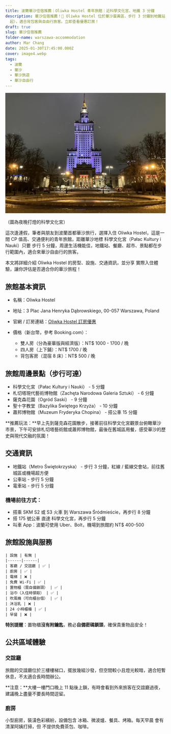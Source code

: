 ```yaml
---
title: 波蘭華沙住宿推薦｜Oliwka Hostel 青年旅館｜近科學文化宮、地鐵 3 分鐘
description: 華沙住宿推薦！🏨 Oliwka Hostel 位於華沙蛋黃區，步行 3 分鐘到地鐵站，鄰近科學文化宮，價格親民（NT$500
  起），適合背包客與自由行旅客。立即查看優惠訂房！
draft: true
slug: 華沙住宿推薦
folder-name: warszawa-accommodation
author: Mar Chang
date: 2025-01-30T17:45:00.000Z
cover: image4.webp
tags:
  - 波蘭
  - 華沙
  - 華沙旅遊
  - 華沙自由行
---
```

![](image4.webp)

（圖為夜晚打燈的科學文化宮）

這次逢連假，筆者與朋友到波蘭首都華沙旅行，選擇入住 Oliwka Hostel，這是一間 CP 值高、交通便利的青年旅館，距離華沙地標 科學文化宮（Pałac Kultury i Nauki）只要 步行 5 分鐘，周邊生活機能佳，地鐵站、餐廳、超市、景點都在步行範圍內，適合來華沙自由行的旅客。

本文將詳細介紹 Oliwka Hostel 的房型、設施、交通資訊，並分享 實際入住體驗，讓你評估是否適合你的華沙旅程！

## 旅館基本資訊

* 名稱：Oliwka Hostel
* 地址：3 Plac Jana Henryka Dąbrowskiego, 00-057 Warszawa, Poland
* 官網 / 訂房連結：[Oliwka Hostel 訂房優惠](https://www.booking.com/hotel/pl/oliwka-hostel-warszawa.zh-tw.html?aid=898224&app_hotel_id=8346653&checkin=2025-01-09&checkout=2025-01-10&from_sn=ios&group_adults=2&group_children=0&label=hotel_details-6zs9v5%401736451529&no_rooms=1&req_adults=2&req_children=0&room1=A%2CA%2C)
* 價格（新台幣，參考 Booking.com）：

  * 雙人房（分為豪華版與經濟版）：NT$ 1000 - 1700 / 晚
  * 四人房（上下鋪）：NT$ 1700 / 晚
  * 背包客房（混宿 8 床）：NT$ 500 / 晚

## 旅館周邊景點（步行可達）

* 科學文化宮（Pałac Kultury i Nauki） - 5 分鐘
* 札切塔現代藝術博物館（Zachęta Narodowa Galeria Sztuki） - 6 分鐘
* 薩克森花園（Ogród Saski） - 9 分鐘
* 聖十字教堂（Bazylika Świętego Krzyża） - 10 分鐘
* 蕭邦博物館（Muzeum Fryderyka Chopina） - 搭公車 15 分鐘

**推薦玩法：**早上先到薩克森花園散步，接著前往科學文化宮觀景台俯瞰華沙市景，下午可安排札切塔藝術館或蕭邦博物館，最後在舊城區用餐，感受華沙的歷史與現代交融的氛圍！

## 交通資訊

* 地鐵站（Metro Świętokrzyska） - 步行 3 分鐘，紅線 / 藍線交會站，前往舊城區或機場超方便
* 公車站 - 步行 5 分鐘
* 電車站 - 步行 5 分鐘

### 機場前往方式：

* 搭乘 SKM S2 或 S3 火車 到 Warszawa Śródmieście，再步行 8 分鐘
* 搭 175 號公車 直達 科學文化宮，再步行 5 分鐘
* 叫車 App：波蘭可使用 Uber、Bolt，機場到旅館約 NT$ 400-500

## 旅館設施與服務

```
| 設施 | 有無 |
|------|------|
| 客廳 / 交誼廳 | ✅ |
| 廚房 | ✅ |
| 電梯 | ❌ |
| 免費 Wi-Fi | ✅ |
| 置物櫃（需自備鎖頭） | ✅ |
| 浴巾（入住時領取） | ✅ |
| 吹風機（可向櫃台借） | ✅ |
| 沐浴乳 | ❌ |
| 24 小時櫃檯 | ✅ |
| 早餐 | ❌ |
```

**特別提醒**：置物櫃**沒有附鑰匙**，務必**自備密碼鎖頭**，確保貴重物品安全！

## 公共區域體驗

### 交誼廳

旅館的交誼廳位於三樓樓梯口，擺放幾組沙發，但空間較小且燈光較暗，適合短暫休息，不太適合長時間辦公。

**注意：**大樓一樓門口晚上 11 點後上鎖，有時會看到外來旅客在交誼廳過夜，建議晚上盡量不要長時間逗留。

### 廚房

小型廚房，裝潢色彩繽紛，設備包含 冰箱、微波爐、餐具、烤箱。每天早晨 會有清潔阿姨打掃，但 不提供免費茶包、咖啡。
